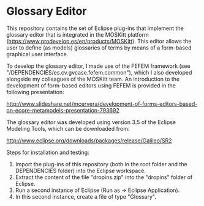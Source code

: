 # Glossary Editor

This repository contains the set of Eclipse plug-ins that implement the glossary editor that is integrated in the MOSKitt platform (https://www.prodevelop.es/en/products/MOSKitt). This editor allows the user to define (as models) glossaries of terms by means of a form-based graphical user interface.

To develop the glossary editor, I made use of the FEFEM framework (see "/DEPENDENCIES/es.cv.gvcase.fefem.common"), which I also developed alongside my colleagues of the MOSKitt team. An introduction to the development of form-based editors using FEFEM is provided in the following presentation:

http://www.slideshare.net/mcervera/development-of-forms-editors-based-on-ecore-metamodels-presentation-793692

The glossary editor was developed using version 3.5 of the Eclipse Modeling Tools, which can be downloaded from:

http://www.eclipse.org/downloads/packages/release/Galileo/SR2

Steps for installation and testing:

1. Import the plug-ins of this repository (both in the root folder and the DEPENDENCIES folder) into the Eclipse workspace.
2. Extract the content of the file "dropins.zip" into the "dropins" folder of Eclipse.
3. Run a second instance of Eclipse (Run as -> Eclipse Application).
4. In this second instance, create a file of type "Glossary".
